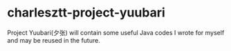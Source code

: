 # charlesztt-project-yuubari
Project Yuubari(夕张) will contain some useful Java codes I wrote for myself and may be reused in the future.

